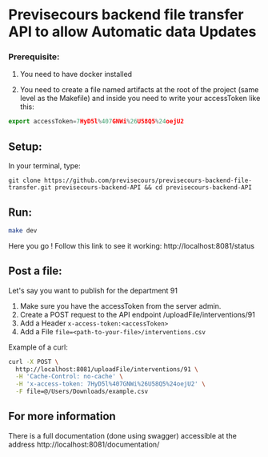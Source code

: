 # Previsecours backend file transfer API to allow Automatic data Updates  

### Prerequisite:
1. You need to have docker installed  

2. You need to create a file named artifacts at the root of the project (same level as the Makefile) and inside you need to write your accessToken like this:  
```javascript
export accessToken=7HyD5l%407GNWi%26U58Q5%24oejU2
```


## Setup:
In your terminal, type:  
```
git clone https://github.com/previsecours/previsecours-backend-file-transfer.git previsecours-backend-API && cd previsecours-backend-API
```  

## Run:  
```bash
make dev
```  

Here you go ! Follow this link to see it working: http://localhost:8081/status  


## Post a file:
Let's say you want to publish for the department 91  
1. Make sure you have the accessToken from the server admin.  
2. Create a POST request to the API endpoint /uploadFile/interventions/91  
3. Add a Header ``` x-access-token:<accessToken> ```  
4. Add a File ``` file=<path-to-your-file>/interventions.csv ```  


Example of a curl:  
```bash  
curl -X POST \
  http://localhost:8081/uploadFile/interventions/91 \
  -H 'Cache-Control: no-cache' \
  -H 'x-access-token: 7HyD5l%407GNWi%26U58Q5%24oejU2' \
  -F file=@/Users/Downloads/example.csv
```
## For more information
There is a full documentation (done using swagger) accessible at the address http://localhost:8081/documentation/
